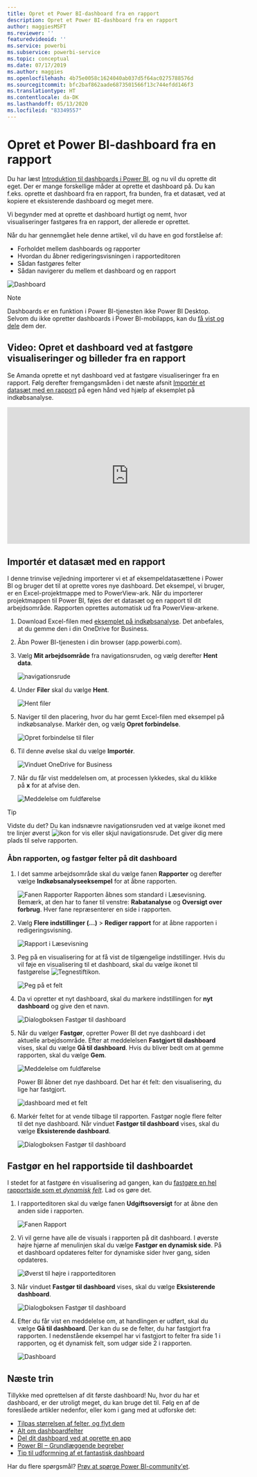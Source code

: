 ```yaml
---
title: Opret et Power BI-dashboard fra en rapport
description: Opret et Power BI-dashboard fra en rapport
author: maggiesMSFT
ms.reviewer: ''
featuredvideoid: ''
ms.service: powerbi
ms.subservice: powerbi-service
ms.topic: conceptual
ms.date: 07/17/2019
ms.author: maggies
ms.openlocfilehash: 4b75e0058c1624040ab037d5f64ac0275788576d
ms.sourcegitcommit: bfc2baf862aade6873501566f13c744efdd146f3
ms.translationtype: HT
ms.contentlocale: da-DK
ms.lasthandoff: 05/13/2020
ms.locfileid: "83349557"
---
```

# <a name="create-a-power-bi-dashboard-from-a-report"></a>Opret et Power BI-dashboard fra en rapport
Du har læst [Introduktion til dashboards i Power BI](service-dashboards.md), og nu vil du oprette dit eget. Der er mange forskellige måder at oprette et dashboard på. Du kan f.eks. oprette et dashboard fra en rapport, fra bunden, fra et datasæt, ved at kopiere et eksisterende dashboard og meget mere.  

Vi begynder med at oprette et dashboard hurtigt og nemt, hvor visualiseringer fastgøres fra en rapport, der allerede er oprettet. 

Når du har gennemgået hele denne artikel, vil du have en god forståelse af:
- Forholdet mellem dashboards og rapporter
- Hvordan du åbner redigeringsvisningen i rapporteditoren
- Sådan fastgøres felter 
- Sådan navigerer du mellem et dashboard og en rapport 
 
![Dashboard](media/service-dashboard-create/power-bi-completed-dashboard-small.png)

> [!NOTE] 
> Dashboards er en funktion i Power BI-tjenesten ikke Power BI Desktop. Selvom du ikke opretter dashboards i Power BI-mobilapps, kan du [få vist og dele](../consumer/mobile/mobile-apps-view-dashboard.md) dem der.
>
> 

## <a name="video-create-a-dashboard-by-pinning-visuals-and-images-from-a-report"></a>Video: Opret et dashboard ved at fastgøre visualiseringer og billeder fra en rapport
Se Amanda oprette et nyt dashboard ved at fastgøre visualiseringer fra en rapport. Følg derefter fremgangsmåden i det næste afsnit [Importér et datasæt med en rapport](#import-a-dataset-with-a-report) på egen hånd ved hjælp af eksemplet på indkøbsanalyse.
    

<iframe width="560" height="315" src="https://www.youtube.com/embed/lJKgWnvl6bQ" frameborder="0" allowfullscreen></iframe>

## <a name="import-a-dataset-with-a-report"></a>Importér et datasæt med en rapport
I denne trinvise vejledning importerer vi et af eksempeldatasættene i Power BI og bruger det til at oprette vores nye dashboard. Det eksempel, vi bruger, er en Excel-projektmappe med to PowerView-ark. Når du importerer projektmappen til Power BI, føjes der et datasæt og en rapport til dit arbejdsområde. Rapporten oprettes automatisk ud fra PowerView-arkene.

1. Download Excel-filen med [eksemplet på indkøbsanalyse](https://go.microsoft.com/fwlink/?LinkId=529784). Det anbefales, at du gemme den i din OneDrive for Business.
2. Åbn Power BI-tjenesten i din browser (app.powerbi.com).
3. Vælg **Mit arbejdsområde** fra navigationsruden, og vælg derefter **Hent data**.

    ![navigationsrude](media/service-dashboard-create/power-bi-get-data-new-look.png)
5. Under **Filer** skal du vælge **Hent**.

   ![Hent filer](media/service-dashboard-create/power-bi-select-files.png)
6. Naviger til den placering, hvor du har gemt Excel-filen med eksempel på indkøbsanalyse. Markér den, og vælg **Opret forbindelse**.

   ![Opret forbindelse til filer](media/service-dashboard-create/power-bi-connectnew.png)
7. Til denne øvelse skal du vælge **Importér**.

    ![Vinduet OneDrive for Business](media/service-dashboard-create/power-bi-import.png)
8. Når du får vist meddelelsen om, at processen lykkedes, skal du klikke på **x** for at afvise den.

   ![Meddelelse om fuldførelse](media/service-dashboard-create/power-bi-view-datasetnew.png)

> [!TIP]
> Vidste du det? Du kan indsnævre navigationsruden ved at vælge ikonet med tre linjer øverst ![ikon for vis eller skjul navigationsrude](media/service-dashboard-create/power-bi-new-look-hide-nav-pane.png). Det giver dig mere plads til selve rapporten.

### <a name="open-the-report-and-pin-tiles-to-your-dashboard"></a>Åbn rapporten, og fastgør felter på dit dashboard
1. I det samme arbejdsområde skal du vælge fanen **Rapporter** og derefter vælge **Indkøbsanalyseeksempel** for at åbne rapporten.

    ![Fanen Rapporter](media/service-dashboard-create/power-bi-reports.png) Rapporten åbnes som standard i Læsevisning. Bemærk, at den har to faner til venstre: **Rabatanalyse** og **Oversigt over forbrug**. Hver fane repræsenterer en side i rapporten.

2. Vælg **Flere indstillinger (...)**  > **Rediger rapport** for at åbne rapporten i redigeringsvisning.

    ![Rapport i Læsevisning](media/service-dashboard-create/power-bi-reading-view.png)
3. Peg på en visualisering for at få vist de tilgængelige indstillinger. Hvis du vil føje en visualisering til et dashboard, skal du vælge ikonet til fastgørelse ![Tegnestiftikon](media/service-dashboard-create/power-bi-pin-icon.png).

    ![Peg på et felt](media/service-dashboard-create/power-bi-hover.png)
4. Da vi opretter et nyt dashboard, skal du markere indstillingen for **nyt dashboard** og give den et navn.

    ![Dialogboksen Fastgør til dashboard](media/service-dashboard-create/power-bi-pin-tile.png)
5. Når du vælger **Fastgør**, opretter Power BI det nye dashboard i det aktuelle arbejdsområde. Efter at meddelelsen **Fastgjort til dashboard** vises, skal du vælge **Gå til dashboard**. Hvis du bliver bedt om at gemme rapporten, skal du vælge **Gem**.

    ![Meddelelse om fuldførelse](media/service-dashboard-create/power-bi-pin-success.png)

    Power BI åbner det nye dashboard. Det har ét felt: den visualisering, du lige har fastgjort.

   ![dashboard med et felt](media/service-dashboard-create/power-bi-pinned.png)
7. Markér feltet for at vende tilbage til rapporten. Fastgør nogle flere felter til det nye dashboard. Når vinduet **Fastgør til dashboard** vises, skal du vælge **Eksisterende dashboard**.  

   ![Dialogboksen Fastgør til dashboard](media/service-dashboard-create/power-bi-existing-dashboard.png)

## <a name="pin-an-entire-report-page-to-the-dashboard"></a>Fastgør en hel rapportside til dashboardet
I stedet for at fastgøre én visualisering ad gangen, kan du [fastgøre en hel rapportside som et *dynamisk felt*](service-dashboard-pin-live-tile-from-report.md). Lad os gøre det.

1. I rapporteditoren skal du vælge fanen **Udgiftsoversigt** for at åbne den anden side i rapporten.

   ![Fanen Rapport](media/service-dashboard-create/power-bi-page-tab.png)

2. Vi vil gerne have alle de visuals i rapporten på dit dashboard. I øverste højre hjørne af menulinjen skal du vælge **Fastgør en dynamisk side**. På et dashboard opdateres felter for dynamiske sider hver gang, siden opdateres.

   ![Øverst til højre i rapporteditoren](media/service-dashboard-create/power-bi-pin-live.png)

3. Når vinduet **Fastgør til dashboard** vises, skal du vælge **Eksisterende dashboard**.

   ![Dialogboksen Fastgør til dashboard](media/service-dashboard-create/power-bi-pin-live2.png)

4. Efter du får vist en meddelelse om, at handlingen er udført, skal du vælge **Gå til dashboard**. Der kan du se de felter, du har fastgjort fra rapporten. I nedenstående eksempel har vi fastgjort to felter fra side 1 i rapporten, og ét dynamisk felt, som udgør side 2 i rapporten.

   ![Dashboard](media/service-dashboard-create/power-bi-dashboard.png)

## <a name="next-steps"></a>Næste trin
Tillykke med oprettelsen af dit første dashboard! Nu, hvor du har et dashboard, er der utroligt meget, du kan bruge det til. Følg en af de foreslåede artikler nedenfor, eller kom i gang med at udforske det: 

* [Tilpas størrelsen af felter, og flyt dem](service-dashboard-edit-tile.md)
* [Alt om dashboardfelter](service-dashboard-tiles.md)
* [Del dit dashboard ved at oprette en app](../collaborate-share/service-create-workspaces.md)
* [Power BI – Grundlæggende begreber](../fundamentals/service-basic-concepts.md)
* [Tip til udformning af et fantastisk dashboard](service-dashboards-design-tips.md)

Har du flere spørgsmål? [Prøv at spørge Power BI-community'et](https://community.powerbi.com/).
